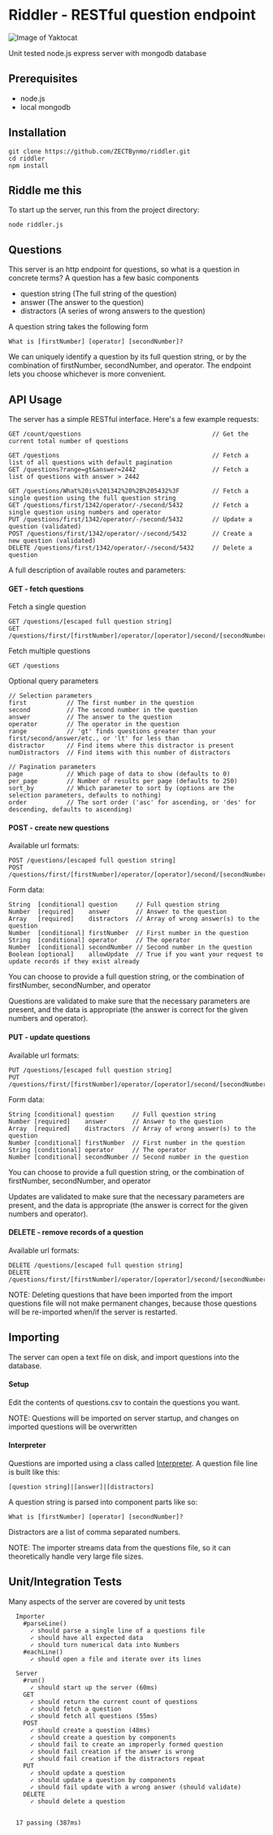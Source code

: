 # Riddler - RESTful question endpoint

![Image of Yaktocat](http://vignette1.wikia.nocookie.net/batman/images/a/ab/The_Riddler_3.png)

Unit tested node.js express server with mongodb database

## Prerequisites

 * node.js
 * local mongodb


## Installation

```
git clone https://github.com/ZECTBynmo/riddler.git
cd riddler
npm install
```
## Riddle me this
To start up the server, run this from the project directory:

```
node riddler.js
```

## Questions

This server is an http endpoint for questions, so what is a question in concrete terms? A question has a few basic components

 * question string (The full string of the question)
 * answer (The answer to the question)
 * distractors (A series of wrong answers to the question)

A question string takes the following form

```
What is [firstNumber] [operator] [secondNumber]?
```
We can uniquely identify a question by its full question string, or by the combination of firstNumber, secondNumber, and operator. The endpoint lets you choose whichever is more convenient.

## API Usage

The server has a simple RESTful interface. Here's a few example requests:
```
GET /count/questions                                    // Get the current total number of questions

GET /questions                                          // Fetch a list of all questions with default pagination
GET /questions?range=gt&answer=2442                     // Fetch a list of questions with answer > 2442

GET /questions/What%20is%201342%20%2B%205432%3F         // Fetch a single question using the full question string
GET /questions/first/1342/operator/-/second/5432        // Fetch a single question using numbers and operator
PUT /questions/first/1342/operator/-/second/5432        // Update a question (validated)
POST /questions/first/1342/operator/-/second/5432       // Create a new question (validated)
DELETE /questions/first/1342/operator/-/second/5432     // Delete a question
```

A full description of available routes and parameters:

#### GET - fetch questions

Fetch a single question
```
GET /questions/[escaped full question string]
GET /questions/first/[firstNumber]/operator/[operator]/second/[secondNumber]
```

Fetch multiple questions
```
GET /questions
```
Optional query parameters
```
// Selection parameters
first           // The first number in the question
second          // The second number in the question
answer          // The answer to the question
operator        // The operator in the question
range           // 'gt' finds questions greater than your first/second/answer/etc., or 'lt' for less than
distractor      // Find items where this distractor is present
numDistractors  // Find items with this number of distractors

// Pagination parameters
page            // Which page of data to show (defaults to 0)
per_page        // Number of results per page (defaults to 250)
sort_by         // Which parameter to sort by (options are the selection parameters, defaults to nothing)
order           // The sort order ('asc' for ascending, or 'des' for descending, defaults to ascending)
```

#### POST - create new questions

Available url formats:
```
POST /questions/[escaped full question string]
POST /questions/first/[firstNumber]/operator/[operator]/second/[secondNumber]
```
Form data:
```
String  [conditional] question     // Full question string
Number  [required]    answer       // Answer to the question
Array   [required]    distractors  // Array of wrong answer(s) to the question
Number  [conditional] firstNumber  // First number in the question
String  [conditional] operator     // The operator
Number  [conditional] secondNumber // Second number in the question
Boolean [optional]    allowUpdate  // True if you want your request to update records if they exist already
```
You can choose to provide a full question string, or the combination of firstNumber, secondNumber, and operator

Questions are validated to make sure that the necessary parameters are present, and the data is appropriate (the answer is correct for the given numbers and operator).

#### PUT - update questions

Available url formats:
```
PUT /questions/[escaped full question string]
PUT /questions/first/[firstNumber]/operator/[operator]/second/[secondNumber]
```
Form data:
```
String [conditional] question     // Full question string
Number [required]    answer       // Answer to the question
Array  [required]    distractors  // Array of wrong answer(s) to the question
Number [conditional] firstNumber  // First number in the question
String [conditional] operator     // The operator
Number [conditional] secondNumber // Second number in the question
```
You can choose to provide a full question string, or the combination of firstNumber, secondNumber, and operator

Updates are validated to make sure that the necessary parameters are present, and the data is appropriate (the answer is correct for the given numbers and operator).

#### DELETE - remove records of a question

Available url formats:
```
DELETE /questions/[escaped full question string]
DELETE /questions/first/[firstNumber]/operator/[operator]/second/[secondNumber]
```

NOTE: Deleting questions that have been imported from the import questions file will not make permanent changes, because those questions will be re-imported when/if the server is restarted.

## Importing

The server can open a text file on disk, and import questions into the database. 

#### Setup

Edit the contents of questions.csv to contain the questions you want.

NOTE: Questions will be imported on server startup, and changes on imported questions will be overwritten

#### Interpreter

Questions are imported using a class called [Interpreter](https://github.com/ZECTBynmo/riddler/blob/master/src/interpreter.js). A question file line is built like this:
```
[question string]|[answer]|[distractors]
```

A question string is parsed into component parts like so:
```
What is [firstNumber] [operator] [secondNumber]?
```
Distractors are a list of comma separated numbers.

NOTE: The importer streams data from the questions file, so it can theoretically handle very large file sizes.

## Unit/Integration Tests

Many aspects of the server are covered by unit tests
```
  Importer
    #parseLine()
      ✓ should parse a single line of a questions file 
      ✓ should have all expected data 
      ✓ should turn numerical data into Numbers 
    #eachLine()
      ✓ should open a file and iterate over its lines 

  Server
    #run()
      ✓ should start up the server (60ms)
    GET
      ✓ should return the current count of questions 
      ✓ should fetch a question 
      ✓ should fetch all questions (55ms)
    POST
      ✓ should create a question (48ms)
      ✓ should create a question by components 
      ✓ should fail to create an improperly formed question 
      ✓ should fail creation if the answer is wrong 
      ✓ should fail creation if the distractors repeat 
    PUT
      ✓ should update a question 
      ✓ should update a question by components 
      ✓ should fail update with a wrong answer (should validate) 
    DELETE
      ✓ should delete a question 


  17 passing (387ms)

```
